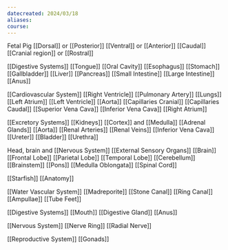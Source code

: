 ```yaml
---
datecreated: 2024/03/18
aliases: 
course:
---
```

Fetal Pig
[[Dorsal]] or [[Posterior]]
[[Ventral]] or [[Anterior]]
[[Caudal]]
[[Cranial region]] or [[Rostral]]

[[Digestive Systems]]
	[[Tongue]]
	[[Oral Cavity]]
	[[Esophagus]]
	[[Stomach]]
	[[Gallbladder]]
	[[Liver]]
	[[Pancreas]]
	[[Small Intestine]]
	[[Large Intestine]]
	[[Anus]]

[[Cardiovascular System]]
[[Right Ventricle]]
[[Pulmonary Artery]]
[[Lungs]]
[[Left Atrium]]
[[Left Ventricle]]
[[Aorta]]
[[Capillaries Cranial]]
[[Capillaries Caudal]]
[[Superior Vena Cava]]
[[Inferior Vena Cava]]
[[Right Atrium]]

[[Excretory Systems]]
	[[Kidneys]] [[Cortex]] and [[Medulla]]
	[[Adrenal Glands]]
	[[Aorta]]
	[[Renal Arteries]]
	[[Renal Veins]]
	[[Inferior Vena Cava]]
	[[Ureter]]
	[[Bladder]]
	[[Urethra]]

Head, brain and [[Nervous System]]
	[[External Sensory Organs]]
	[[Brain]]
		[[Frontal Lobe]]
		[[Parietal Lobe]]
		[[Temporal Lobe]]
		[[Cerebellum]]
		[[Brainstem]]
			[[Pons]]
			[[Medulla Oblongata]]
		[[Spinal Cord]]

[[Starfish]] [[Anatomy]]

[[Water Vascular System]]
	[[Madreporite]]
	[[Stone Canal]]
	[[Ring Canal]]
	[[Ampullae]]
	[[Tube Feet]]

[[Digestive Systems]]
	[[Mouth]]
	[[Digestive Gland]]
	[[Anus]]

[[Nervous System]]
	[[Nerve Ring]]
	[[Radial Nerve]]

[[Reproductive System]]
	[[Gonads]]